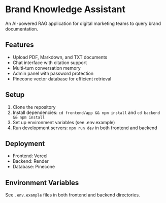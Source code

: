 # Brand Knowledge Assistant

An AI-powered RAG application for digital marketing teams to query brand documentation.

## Features

- Upload PDF, Markdown, and TXT documents
- Chat interface with citation support
- Multi-turn conversation memory
- Admin panel with password protection
- Pinecone vector database for efficient retrieval

## Setup

1. Clone the repository
2. Install dependencies: `cd frontend/app && npm install` and `cd backend && npm install`
3. Set up environment variables (see .env.example)
4. Run development servers: `npm run dev` in both frontend and backend

## Deployment

- Frontend: Vercel
- Backend: Render
- Database: Pinecone

## Environment Variables

See `.env.example` files in both frontend and backend directories.
